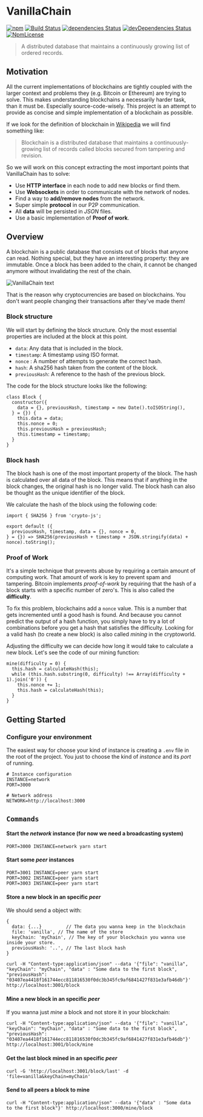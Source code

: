 # VanillaChain
[![npm](https://img.shields.io/npm/v/vanillachain.svg?style=flat-square)](https://www.npmjs.com/package/vanillachain)
[![Build Status](http://img.shields.io/travis/soyjavi/vanillachain/master.svg?style=flat-square)](https://travis-ci.org/soyjavi/vanillachain)
[![dependencies Status](https://david-dm.org/soyjavi/vanillachain/status.svg?style=flat-square)](https://david-dm.org/soyjavi/vanillachain)
[![devDependencies Status](https://david-dm.org/soyjavi/vanillachain/dev-status.svg?style=flat-square)](https://david-dm.org/soyjavi/vanillachain?type=dev)
[![NpmLicense](https://img.shields.io/npm/l/vanillachain.svg?style=flat-square)](https://spdx.org/licenses/MIT)

> A distributed database that maintains a continuously growing list of ordered records.

## Motivation
All the current implementations of blockchains are tightly coupled with the larger context and problems they (e.g. Bitcoin or Ethereum) are trying to solve. This makes understanding blockchains a necessarily harder task, than it must be. Especially source-code-wisely. This project is an attempt to provide as concise and simple implementation of a blockchain as possible.

If we look for the definition of blockchain in [Wikipedia](https://en.wikipedia.org/wiki/Blockchain_(database)) we will find something like:

> Blockchain is a distributed database that maintains a continuously-growing list of records called blocks secured from tampering and revision.

So we will work on this concept extracting the most important points that VanillaChain has to solve:

* Use **HTTP interface** in each node to add new blocks or find them.
* Use **Websockets** in order to communicate with the network of nodes.
* Find a way to **add/remove nodes** from the network.
* Super simple **protocol** in our P2P communication.
* All **data** will be persisted in *JSON* files.
* Use a basic implementation of **Proof of work**.


## Overview
A blockchain is a public database that consists out of blocks that anyone can read. Nothing special, but they have an interesting property: they are immutable. Once a block has been added to the chain, it cannot be changed anymore without invalidating the rest of the chain.

![VanillaChain text](https://i.imgur.com/N3szdY7.png)

That is the reason why cryptocurrencies are based on blockchains. You don't want people changing their transactions after they've made them!


### Block structure

We will start by defining the block structure. Only the most essential properties are included at the block at this point.

* `data`: Any data that is included in the block.
* `timestamp`: A timestamp using ISO format.
* `nonce` : A number of attempts to generate the correct hash.
* `hash`: A sha256 hash taken from the content of the block.
* `previousHash`: A reference to the hash of the previous block.

The code for the block structure looks like the following:

```
class Block {
  constructor({
    data = {}, previousHash, timestamp = new Date().toISOString(),
  } = {}) {
    this.data = data;
    this.nonce = 0;
    this.previousHash = previousHash;
    this.timestamp = timestamp;
  }
}
```

### Block hash
The block hash is one of the most important property of the block. The hash is calculated over all data of the block. This means that if anything in the block changes, the original hash is no longer valid. The block hash can also be thought as the unique identifier of the block.

We calculate the hash of the block using the following code:

```
import { SHA256 } from 'crypto-js';

export default ({
  previousHash, timestamp, data = {}, nonce = 0,
} = {}) => SHA256(previousHash + timestamp + JSON.stringify(data) + nonce).toString();
```

### Proof of Work
It's a simple technique that prevents abuse by requiring a certain amount of computing work. That amount of work is key to prevent spam and tampering. Bitcoin implements *proof-of-work* by requiring that the hash of a block starts with a specific number of zero's. This is also called the **difficulty**.

To fix this problem, blockchains add a `nonce` value. This is a number that gets incremented until a good hash is found. And because you cannot predict the output of a hash function, you simply have to try a lot of combinations before you get a hash that satisfies the difficulty. Looking for a valid hash (to create a new block) is also called *mining* in the cryptoworld.

Adjusting the difficulty we can decide how long it would take to calculate a new block. Let's see the code of our mining function:

```
mine(difficulty = 0) {
  this.hash = calculateHash(this);
  while (this.hash.substring(0, difficulty) !== Array(difficulty + 1).join('0')) {
    this.nonce += 1;
    this.hash = calculateHash(this);
  }
}
```


## Getting Started

### Configure your environment
The easiest way for choose your kind of instance is creating a `.env` file in the root of the project. You just to choose the kind of *instance* and its *port* of running.

```
# Instance configuration
INSTANCE=network
PORT=3000

# Network address
NETWORK=http://localhost:3000
```


## `Commands`

#### Start the *network* instance (for now we need a broadcasting system)
```
PORT=3000 INSTANCE=network yarn start
```

#### Start some *peer* instances
```
PORT=3001 INSTANCE=peer yarn start
PORT=3002 INSTANCE=peer yarn start
PORT=3003 INSTANCE=peer yarn start
```

#### Store a new block in an specific *peer*

We should send a object with:

```
{
  data: {...}         // The data you wanna keep in the blockchain
  file: 'vanilla', // The name of the store
  keyChain: 'myChain', // The key of your blockchain you wanna use inside your store.
  previousHash: '..', // The last block hash
}
```

```
curl -H "Content-type:application/json" --data '{"file": "vanilla", "keyChain": "myChain", "data" : "Some data to the first block", "previousHash": "03407ea4418f161744ecc811816530f0dc3b345fc9af6841427f831e3afb46db"}' http://localhost:3001/block
```

#### Mine a new block in an specific *peer*

If you wanna just *mine* a block and not store it in your blockchain:

```
curl -H "Content-type:application/json" --data '{"file": "vanilla", "keyChain": "myChain", "data" : "Some data to the first block", "previousHash": "03407ea4418f161744ecc811816530f0dc3b345fc9af6841427f831e3afb46db"}' http://localhost:3001/block/mine
```

#### Get the last block mined in an specific *peer*
```
curl -G 'http://localhost:3001/block/last' -d 'file=vanilla&keyChain=myChain'
```

#### Send to all peers a block to mine
```
curl -H "Content-type:application/json" --data '{"data" : "Some data to the first block"}' http://localhost:3000/mine/block
```
